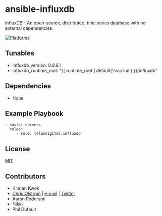 # ansible-influxdb

[InfluxDB](http://influxdb.com/) - An open-source, distributed, time series database with no external dependencies.

[![Platforms](http://img.shields.io/badge/platforms-ubuntu-lightgrey.svg?style=flat)](#)

Tunables
--------
* influxdb_version: 0.9.6.1
* influxdb_runtime_root: "{{ runtime_root | default('/var/run') }}/influxdb"

Dependencies
------------
* None

Example Playbook
----------------
    - hosts: servers
      roles:
         - role: telusdigital.influxdb

License
-------
[MIT](https://tldrlegal.com/license/mit-license)

Contributors
------------
* Kinnan Kwok
* [Chris Olstrom](https://colstrom.github.io/) | [e-mail](mailto:chris@olstrom.com) | [Twitter](https://twitter.com/ChrisOlstrom)
* Aaron Pederson
* Nikki
* Phil Dufault
